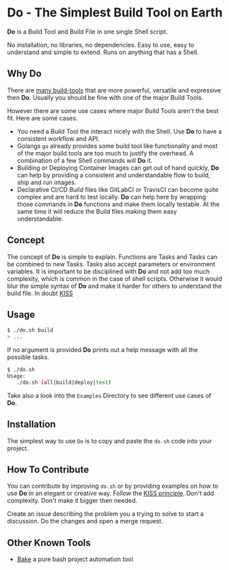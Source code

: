# Do - The Simplest Build Tool on Earth

**Do** is a Build Tool and Build File in one single Shell script.

No installation, no libraries, no dependencies. Easy to use, easy to understand and simple to extend.
Runs on anything that has a Shell.

## Why Do

There are [many build-tools](https://en.wikipedia.org/wiki/List_of_build_automation_software) that are more powerful, versatile and expressive then **Do**. Usually you should be fine with one of the major Build Tools.

However there are some use cases where major Build Tools aren't the best fit. Here are some cases:

-  You need a Build Tool the interact nicely with the Shell. Use **Do** to have a consistent workflow and API.
-  Golangs `go` already provides some build tool like functionality and most of the major build tools are too much to justify the overhead. A combination of a few Shell commands will **Do** it.
-  Building or Deploying Container Images can get out of hand quickly, **Do** can help by providing a consistent and understandable flow to build, ship and run images.
-  Declarative CI/CD Build files like GitLabCI or TravisCI can become quite complex and are hard to test locally. **Do** can help here by wrapping those commands in **Do** functions and make them locally testable. At the same time it will reduce the Build files making them easy understandable.

## Concept

The concept of **Do** is simple to explain. Functions are Tasks and Tasks can be combined to new Tasks. Tasks also accept parameters or environment variables.
It is important to be disciplined with **Do** and not add too much complexity, which is common in the case of shell scripts. Otherwise it would blur the simple syntax of **Do** and make it harder for others to understand the build file. In doubt [KISS](https://en.wikipedia.org/wiki/KISS_principle)

## Usage

```sh
$ ./do.sh build
> ...
```

If no argument is provided **Do** prints out a help message with all the possible tasks.

```sh
$ ./do.sh
Usage:
   ./do.sh (all|build|deploy|test)
```

Take also a look into the `Examples` Directory to see different use cases of **Do**.

## Installation

The simplest way to use `Do` is to copy and paste the `do.sh` code into your project.

## How To Contribute

You can contribute by improving `do.sh` or by providing examples on how to use **Do** in an elegant or creative way.
Follow the [KISS principle](https://en.wikipedia.org/wiki/KISS_principle). Don't add complexity. Don't make it bigger then needed.

Create an issue describing the problem you a trying to solve to start a discussion. Do the changes and open a merge request.

## Other Known Tools

-  [Bake](https://github.com/kyleburton/bake) a pure bash project automation tool
